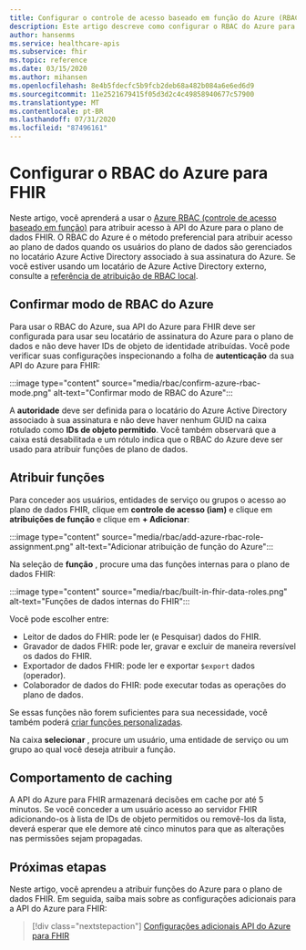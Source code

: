 ```yaml
---
title: Configurar o controle de acesso baseado em função do Azure (RBAC do Azure) para a API do Azure para FHIR
description: Este artigo descreve como configurar o RBAC do Azure para a API do Azure para o plano de dados do FHIR
author: hansenms
ms.service: healthcare-apis
ms.subservice: fhir
ms.topic: reference
ms.date: 03/15/2020
ms.author: mihansen
ms.openlocfilehash: 8e4b5fdecfc5b9fcb2deb68a482b084a6e6ed6d9
ms.sourcegitcommit: 11e2521679415f05d3d2c4c49858940677c57900
ms.translationtype: MT
ms.contentlocale: pt-BR
ms.lasthandoff: 07/31/2020
ms.locfileid: "87496161"
---
```

# <a name="configure-azure-rbac-for-fhir"></a>Configurar o RBAC do Azure para FHIR 

Neste artigo, você aprenderá a usar o [Azure RBAC (controle de acesso baseado em função)](https://docs.microsoft.com/azure/role-based-access-control/) para atribuir acesso à API do Azure para o plano de dados FHIR. O RBAC do Azure é o método preferencial para atribuir acesso ao plano de dados quando os usuários do plano de dados são gerenciados no locatário Azure Active Directory associado à sua assinatura do Azure. Se você estiver usando um locatário de Azure Active Directory externo, consulte a [referência de atribuição de RBAC local](configure-local-rbac.md).

## <a name="confirm-azure-rbac-mode"></a>Confirmar modo de RBAC do Azure

Para usar o RBAC do Azure, sua API do Azure para FHIR deve ser configurada para usar seu locatário de assinatura do Azure para o plano de dados e não deve haver IDs de objeto de identidade atribuídas. Você pode verificar suas configurações inspecionando a folha de **autenticação** da sua API do Azure para FHIR:

:::image type="content" source="media/rbac/confirm-azure-rbac-mode.png" alt-text="Confirmar modo de RBAC do Azure":::

A **autoridade** deve ser definida para o locatário do Azure Active Directory associado à sua assinatura e não deve haver nenhum GUID na caixa rotulado como **IDs de objeto permitido**. Você também observará que a caixa está desabilitada e um rótulo indica que o RBAC do Azure deve ser usado para atribuir funções de plano de dados.

## <a name="assign-roles"></a>Atribuir funções

Para conceder aos usuários, entidades de serviço ou grupos o acesso ao plano de dados FHIR, clique em **controle de acesso (iam)** e clique em **atribuições de função** e clique em **+ Adicionar**:

:::image type="content" source="media/rbac/add-azure-rbac-role-assignment.png" alt-text="Adicionar atribuição de função do Azure":::

Na seleção de **função** , procure uma das funções internas para o plano de dados FHIR:

:::image type="content" source="media/rbac/built-in-fhir-data-roles.png" alt-text="Funções de dados internas do FHIR":::

Você pode escolher entre:

* Leitor de dados do FHIR: pode ler (e Pesquisar) dados do FHIR.
* Gravador de dados FHIR: pode ler, gravar e excluir de maneira reversível os dados do FHIR.
* Exportador de dados FHIR: pode ler e exportar `$export` dados (operador).
* Colaborador de dados do FHIR: pode executar todas as operações do plano de dados.

Se essas funções não forem suficientes para sua necessidade, você também poderá [criar funções personalizadas](https://docs.microsoft.com/azure/role-based-access-control/tutorial-custom-role-powershell).

Na caixa **selecionar** , procure um usuário, uma entidade de serviço ou um grupo ao qual você deseja atribuir a função.

## <a name="caching-behavior"></a>Comportamento de caching

A API do Azure para FHIR armazenará decisões em cache por até 5 minutos. Se você conceder a um usuário acesso ao servidor FHIR adicionando-os à lista de IDs de objeto permitidos ou removê-los da lista, deverá esperar que ele demore até cinco minutos para que as alterações nas permissões sejam propagadas.

## <a name="next-steps"></a>Próximas etapas

Neste artigo, você aprendeu a atribuir funções do Azure para o plano de dados FHIR. Em seguida, saiba mais sobre as configurações adicionais para a API do Azure para FHIR:
 
>[!div class="nextstepaction"]
>[Configurações adicionais API do Azure para FHIR](azure-api-for-fhir-additional-settings.md)
